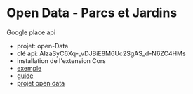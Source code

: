 # Open Data - Parcs et Jardins

Google place api
- projet: open-Data
- clé api: AIzaSyC6Xq-_vDJBiE8M6Uc2SgAS_d-N6ZC4HMs
- installation de l'extension Cors
- [exemple](https://developers.google.com/places/web-service/search?hl=fr)
- [guide](https://developers.google.com/places/web-service/search?hl=fr)
- [projet open data](https://console.developers.google.com/apis/api/places_backend/overview?project=open-data-157910&hl=fr&duration=PT1H)
